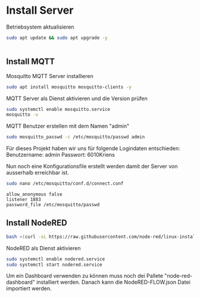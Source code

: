 # Install Server

Betriebsystem aktualisieren

```bash
sudo apt update && sudo apt upgrade -y
```

```bash
```

## Install MQTT

Mosquitto MQTT Server installieren

```bash
sudo apt install mosquitto mosquitto-clients -y
```

MQTT Server als Dienst aktivieren und die Version prüfen
```bash
sudo systemctl enable mosquitto.service
mosquitto -v
```

MQTT Benutzer erstellen mit dem Namen "admin"
```bash
sudo mosquitto_passwd -c /etc/mosquitto/passwd admin
```

Für dieses Projekt haben wir uns für folgende Logindaten entschieden:
Benutzername: admin
Passwort: 6010Kriens

Nun noch eine Konfigurationsfile erstellt werden damit der Server von ausserhalb erreichbar ist.
```bash
sudo nano /etc/mosquitto/conf.d/connect.conf
```

```text
allow_anonymous false
listener 1883
password_file /etc/mosquitto/passwd
```


## Install NodeRED


```bash
bash <(curl -sL https://raw.githubusercontent.com/node-red/linux-installers/master/deb/update-nodejs-and-nodered)
```



NodeRED als Dienst aktivieren
```bash
sudo systemctl enable nodered.service
sudo systemctl start nodered.service
```

Um ein Dashboard verwenden zu können muss noch dei Pallete "node-red-dashboard" installiert werden.
Danach kann die NodeRED-FLOW.json Datei importiert werden.
